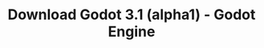 ---
# Generated by /scripts/js/download_archive_generator !!! do not edit by hand !!!
title: 'Download Godot 3.1 (alpha1) - Godot Engine'
type: 'download/archive'
name: '3.1'
flavor: 'alpha1'
release_date: '2018-08-31T03:00:00-00:00'
release_notes: '/article/dev-snapshot-godot-3-1-alpha-1/'
links:
  android.apk:
    name: 'android.apk'
    title: 'Android'
    caption: 'Universal APK (ARM64 + ARMv7 + x86_64 + x86)'
    tags:
      - 'APK download'
      - 'ARM64/v7'
      - 'x86 (64 & 32 bit)'
    hosts:
      github_builds:
        regular: 'https://github.com/godotengine/godot-builds/releases/download/3.1-alpha1/Godot_v3.1-alpha1_android_editor.apk'
        mono: '#'
      github:
        regular: 'https://github.com/godotengine/godot/releases/download/3.1-alpha1/Godot_v3.1-alpha1_android_editor.apk'
        mono: '#'
  macos.universal:
    name: 'macos.universal'
    title: 'macOS'
    caption: 'Universal (x86_64 + Apple Silicon)'
    tags:
      - 'Intel/Apple Silicon'
      - '64 bit'
    hosts:
      github_builds:
        regular: 'https://github.com/godotengine/godot-builds/releases/download/3.1-alpha1/Godot_v3.1-alpha1_osx.universal.zip'
        mono: 'https://github.com/godotengine/godot-builds/releases/download/3.1-alpha1/Godot_v3.1-alpha1_mono_osx.universal.zip'
      github:
        regular: 'https://github.com/godotengine/godot/releases/download/3.1-alpha1/Godot_v3.1-alpha1_osx.universal.zip'
        mono: 'https://github.com/godotengine/godot/releases/download/3.1-alpha1/Godot_v3.1-alpha1_mono_osx.universal.zip'
  windows.64:
    name: 'windows.64'
    title: 'Windows'
    caption: 'Standard (x86_64)'
    tags:
      - '64 bit'
    hosts:
      github_builds:
        regular: 'https://github.com/godotengine/godot-builds/releases/download/3.1-alpha1/Godot_v3.1-alpha1_win64.exe.zip'
        mono: 'https://github.com/godotengine/godot-builds/releases/download/3.1-alpha1/Godot_v3.1-alpha1_mono_win64.zip'
      github:
        regular: 'https://github.com/godotengine/godot/releases/download/3.1-alpha1/Godot_v3.1-alpha1_win64.exe.zip'
        mono: 'https://github.com/godotengine/godot/releases/download/3.1-alpha1/Godot_v3.1-alpha1_mono_win64.zip'
  linux_server.headless.64:
    name: 'linux_server.headless.64'
    title: 'Linux Server'
    caption: 'Headless (x86_64)'
    tags:
      - '64 bit'
      - 'Headless'
    hosts:
      github_builds:
        regular: 'https://github.com/godotengine/godot-builds/releases/download/3.1-alpha1/Godot_v3.1-alpha1_linux_headless.64.zip'
        mono: 'https://github.com/godotengine/godot-builds/releases/download/3.1-alpha1/Godot_v3.1-alpha1_mono_linux_headless_64.zip'
      github:
        regular: 'https://github.com/godotengine/godot/releases/download/3.1-alpha1/Godot_v3.1-alpha1_linux_headless.64.zip'
        mono: 'https://github.com/godotengine/godot/releases/download/3.1-alpha1/Godot_v3.1-alpha1_mono_linux_headless_64.zip'
  web:
    name: 'web'
    title: 'Web editor'
    caption: ''
    tags:
      - 'Self-hosted'
      - 'Cross-platform'
    hosts:
      github_builds:
        regular: 'https://github.com/godotengine/godot-builds/releases/download/3.1-alpha1/Godot_v3.1-alpha1_web_editor.zip'
        mono: '#'
      github:
        regular: 'https://github.com/godotengine/godot/releases/download/3.1-alpha1/Godot_v3.1-alpha1_web_editor.zip'
        mono: '#'
  linux.64:
    name: 'linux.64'
    title: 'Linux'
    caption: 'Standard (x86_64)'
    tags:
      - '64 bit'
    hosts:
      github_builds:
        regular: 'https://github.com/godotengine/godot-builds/releases/download/3.1-alpha1/Godot_v3.1-alpha1_x11.64.zip'
        mono: 'https://github.com/godotengine/godot-builds/releases/download/3.1-alpha1/Godot_v3.1-alpha1_mono_x11_64.zip'
      github:
        regular: 'https://github.com/godotengine/godot/releases/download/3.1-alpha1/Godot_v3.1-alpha1_x11.64.zip'
        mono: 'https://github.com/godotengine/godot/releases/download/3.1-alpha1/Godot_v3.1-alpha1_mono_x11_64.zip'
  linux.32:
    name: 'linux.32'
    title: 'Linux'
    caption: 'Standard (x86)'
    tags:
      - '32 bit'
    hosts:
      github_builds:
        regular: 'https://github.com/godotengine/godot-builds/releases/download/3.1-alpha1/Godot_v3.1-alpha1_x11.32.zip'
        mono: 'https://github.com/godotengine/godot-builds/releases/download/3.1-alpha1/Godot_v3.1-alpha1_mono_x11_32.zip'
      github:
        regular: 'https://github.com/godotengine/godot/releases/download/3.1-alpha1/Godot_v3.1-alpha1_x11.32.zip'
        mono: 'https://github.com/godotengine/godot/releases/download/3.1-alpha1/Godot_v3.1-alpha1_mono_x11_32.zip'
  windows.32:
    name: 'windows.32'
    title: 'Windows'
    caption: 'Standard (x86)'
    tags:
      - '32 bit'
    hosts:
      github_builds:
        regular: 'https://github.com/godotengine/godot-builds/releases/download/3.1-alpha1/Godot_v3.1-alpha1_win32.exe.zip'
        mono: 'https://github.com/godotengine/godot-builds/releases/download/3.1-alpha1/Godot_v3.1-alpha1_mono_win32.zip'
      github:
        regular: 'https://github.com/godotengine/godot/releases/download/3.1-alpha1/Godot_v3.1-alpha1_win32.exe.zip'
        mono: 'https://github.com/godotengine/godot/releases/download/3.1-alpha1/Godot_v3.1-alpha1_mono_win32.zip'
  linux_server.64:
    name: 'linux_server.64'
    title: 'Linux Server'
    caption: 'Standard (x86_64)'
    tags:
      - '64 bit'
    hosts:
      github_builds:
        regular: 'https://github.com/godotengine/godot-builds/releases/download/3.1-alpha1/Godot_v3.1-alpha1_linux_server.64.zip'
        mono: 'https://github.com/godotengine/godot-builds/releases/download/3.1-alpha1/Godot_v3.1-alpha1_mono_linux_server_64.zip'
      github:
        regular: 'https://github.com/godotengine/godot/releases/download/3.1-alpha1/Godot_v3.1-alpha1_linux_server.64.zip'
        mono: 'https://github.com/godotengine/godot/releases/download/3.1-alpha1/Godot_v3.1-alpha1_mono_linux_server_64.zip'
  aar_library:
    name: 'aar_library'
    title: 'AAR library'
    caption: ''
    tags:
      - 'Android plugins'
      - 'Java'
      - 'Kotlin'
    hosts:
      github_builds:
        regular: 'https://github.com/godotengine/godot-builds/releases/download/3.1-alpha1/godot-lib.3.1.alpha1.release.aar'
        mono: 'https://github.com/godotengine/godot-builds/releases/download/3.1-alpha1/godot-lib.3.1.alpha1.mono.release.aar'
      github:
        regular: 'https://github.com/godotengine/godot/releases/download/3.1-alpha1/godot-lib.3.1.alpha1.release.aar'
        mono: 'https://github.com/godotengine/godot/releases/download/3.1-alpha1/godot-lib.3.1.alpha1.mono.release.aar'
  templates:
    name: 'templates'
    title: 'Export templates'
    caption: ''
    tags:
      - 'Used to export your games to all supported platforms'
    hosts:
      github_builds:
        regular: 'https://github.com/godotengine/godot-builds/releases/download/3.1-alpha1/Godot_v3.1-alpha1_export_templates.tpz'
        mono: 'https://github.com/godotengine/godot-builds/releases/download/3.1-alpha1/Godot_v3.1-alpha1_mono_export_templates.tpz'
      github:
        regular: 'https://github.com/godotengine/godot/releases/download/3.1-alpha1/Godot_v3.1-alpha1_export_templates.tpz'
        mono: 'https://github.com/godotengine/godot/releases/download/3.1-alpha1/Godot_v3.1-alpha1_mono_export_templates.tpz'
primaryPlatforms:
  - 'android.apk'
  - 'macos.universal'
  - 'windows.64'
  - 'linux_server.headless.64'
  - 'web'
  - 'templates'
---